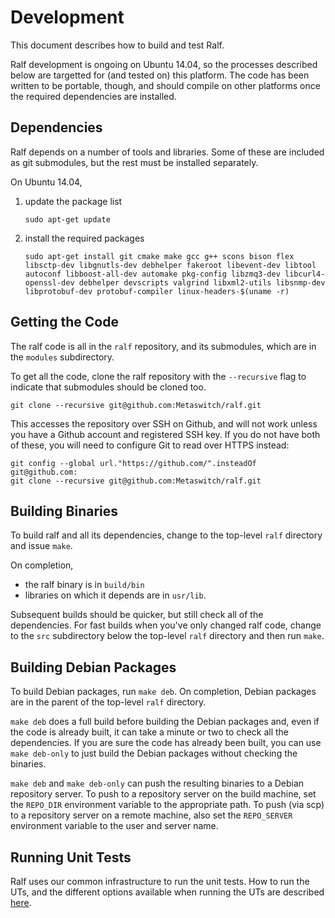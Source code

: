 # Development

This document describes how to build and test Ralf.

Ralf development is ongoing on Ubuntu 14.04, so the processes described
below are targetted for (and tested on) this platform.  The code has been
written to be portable, though, and should compile on other platforms once the
required dependencies are installed.

## Dependencies

Ralf depends on a number of tools and libraries.  Some of these are
included as git submodules, but the rest must be installed separately.

On Ubuntu 14.04,

1.  update the package list

        sudo apt-get update

2.  install the required packages
  
        sudo apt-get install git cmake make gcc g++ scons bison flex libsctp-dev libgnutls-dev debhelper fakeroot libevent-dev libtool autoconf libboost-all-dev automake pkg-config libzmq3-dev libcurl4-openssl-dev debhelper devscripts valgrind libxml2-utils libsnmp-dev libprotobuf-dev protobuf-compiler linux-headers-$(uname -r)

## Getting the Code

The ralf code is all in the `ralf` repository, and its submodules, which
are in the `modules` subdirectory.

To get all the code, clone the ralf repository with the `--recursive` flag to
indicate that submodules should be cloned too.

    git clone --recursive git@github.com:Metaswitch/ralf.git

This accesses the repository over SSH on Github, and will not work unless you have a Github account and registered SSH key. If you do not have both of these, you will need to configure Git to read over HTTPS instead:

    git config --global url."https://github.com/".insteadOf git@github.com:
    git clone --recursive git@github.com:Metaswitch/ralf.git
	
## Building Binaries

To build ralf and all its dependencies, change to the top-level `ralf`
directory and issue `make`.

On completion,

* the ralf binary is in `build/bin`
* libraries on which it depends are in `usr/lib`.

Subsequent builds should be quicker, but still check all of the
dependencies.  For fast builds when you've only changed ralf code, change to
the `src` subdirectory below the top-level `ralf` directory and then run
`make`.

## Building Debian Packages

To build Debian packages, run `make deb`.  On completion, Debian packages
are in the parent of the top-level `ralf` directory.

`make deb` does a full build before building the Debian packages and, even if
the code is already built, it can take a minute or two to check all the
dependencies.  If you are sure the code has already been built, you can use
`make deb-only` to just build the Debian packages without checking the
binaries.

`make deb` and `make deb-only` can push the resulting binaries to a Debian
repository server.  To push to a repository server on the build machine, set
the `REPO_DIR` environment variable to the appropriate path.  To push (via
scp) to a repository server on a remote machine, also set the `REPO_SERVER`
environment variable to the user and server name.

## Running Unit Tests

Ralf uses our common infrastructure to run the unit tests. How to run the UTs, and the different options available when running the UTs are described [here](http://clearwater.readthedocs.io/en/latest/Running_unit_tests.html#c-unit-tests).
